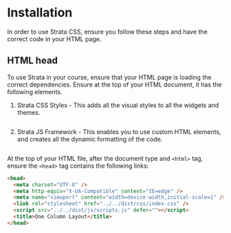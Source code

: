 # Installation

In order to use Strata CSS, ensure you follow these steps and have the correct code in your HTML page.

## HTML head

To use Strata in your course, ensure that your HTML page is loading the correct dependencies. Ensure at the top of your HTML document, it has the following elements.

1. Strata CSS Styles - This adds all the visual styles to all the widgets and themes.

```html

```

2. Strata JS Framework - This enables you to use custom HTML elements, and creates all the dynamic formatting of the code.

```html

```

At the top of your HTML file, after the document type and `<html>` tag, ensure the `<head>` tag contains the following links:

```html
<head>
  <meta charset="UTF-8" />
  <meta http-equiv="X-UA-Compatible" content="IE=edge" />
  <meta name="viewport" content="width=device-width,initial-scale=1" />
  <link rel="stylesheet" href="../../dist/css/index.css" />
  <script src="../../dist/js/scripts.js" defer=""></script>
  <title>One Column Layout</title>
</head>
```
